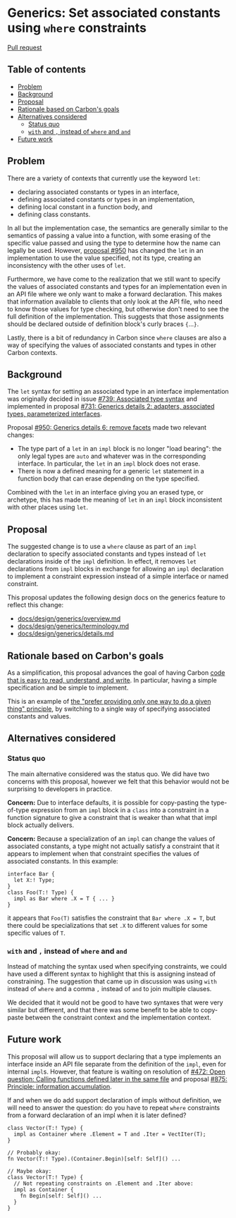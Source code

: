 # Generics: Set associated constants using `where` constraints

<!--
Part of the Carbon Language project, under the Apache License v2.0 with LLVM
Exceptions. See /LICENSE for license information.
SPDX-License-Identifier: Apache-2.0 WITH LLVM-exception
-->

[Pull request](https://github.com/carbon-language/carbon-lang/pull/1013)

<!-- toc -->

## Table of contents

-   [Problem](#problem)
-   [Background](#background)
-   [Proposal](#proposal)
-   [Rationale based on Carbon's goals](#rationale-based-on-carbons-goals)
-   [Alternatives considered](#alternatives-considered)
    -   [Status quo](#status-quo)
    -   [`with` and `,` instead of `where` and `and`](#with-and--instead-of-where-and-and)
-   [Future work](#future-work)

<!-- tocstop -->

## Problem

There are a variety of contexts that currently use the keyword `let`:

-   declaring associated constants or types in an interface,
-   defining associated constants or types in an implementation,
-   defining local constant in a function body, and
-   defining class constants.

In all but the implementation case, the semantics are generally similar to the
semantics of passing a value into a function, with some erasing of the specific
value passed and using the type to determine how the name can legally be used.
However,
[proposal #950](https://github.com/carbon-language/carbon-lang/pull/950) has
changed the `let` in an implementation to use the value specified, not its type,
creating an inconsistency with the other uses of `let`.

Furthermore, we have come to the realization that we still want to specify the
values of associated constants and types for an implementation even in an API
file where we only want to make a forward declaration. This makes that
information available to clients that only look at the API file, who need to
know those values for type checking, but otherwise don't need to see the full
definition of the implementation. This suggests that those assignments should be
declared outside of definition block's curly braces `{`...`}`.

Lastly, there is a bit of redundancy in Carbon since `where` clauses are also a
way of specifying the values of associated constants and types in other Carbon
contexts.

## Background

The `let` syntax for setting an associated type in an interface implementation
was originally decided in issue
[#739: Associated type syntax](https://github.com/carbon-language/carbon-lang/issues/739)
and implemented in proposal
[#731: Generics details 2: adapters, associated types, parameterized interfaces](https://github.com/carbon-language/carbon-lang/pull/731).

Proposal
[#950: Generics details 6: remove facets](https://github.com/carbon-language/carbon-lang/pull/950)
made two relevant changes:

-   The type part of a `let` in an `impl` block is no longer "load bearing": the
    only legal types are `auto` and whatever was in the corresponding interface.
    In particular, the `let` in an `impl` block does not erase.
-   There is now a defined meaning for a generic `let` statement in a function
    body that can erase depending on the type specified.

Combined with the `let` in an interface giving you an erased type, or archetype,
this has made the meaning of `let` in an `impl` block inconsistent with other
places using `let`.

## Proposal

The suggested change is to use a `where` clause as part of an `impl` declaration
to specify associated constants and types instead of `let` declarations inside
of the `impl` definition. In effect, it removes `let` declarations from `impl`
blocks in exchange for allowing an `impl` declaration to implement a constraint
expression instead of a simple interface or named constraint.

This proposal updates the following design docs on the generics feature to
reflect this change:

-   [docs/design/generics/overview.md](/docs/design/generics/overview.md)
-   [docs/design/generics/terminology.md](/docs/design/generics/terminology.md)
-   [docs/design/generics/details.md](/docs/design/generics/details.md)

## Rationale based on Carbon's goals

As a simplification, this proposal advances the goal of having Carbon
[code that is easy to read, understand, and write](/docs/project/goals.md#code-that-is-easy-to-read-understand-and-write).
In particular, having a simple specification and be simple to implement.

This is an example of
[the "prefer providing only one way to do a given thing" principle](/docs/project/principles/one_way.md),
by switching to a single way of specifying associated constants and values.

## Alternatives considered

### Status quo

The main alternative considered was the status quo. We did have two concerns
with this proposal, however we felt that this behavior would not be surprising
to developers in practice.

**Concern:** Due to interface defaults, it is possible for copy-pasting the
type-of-type expression from an `impl` block in a `class` into a constraint in a
function signature to give a constraint that is weaker than what that impl block
actually delivers.

**Concern:** Because a specialization of an `impl` can change the values of
associated constants, a type might not actually satisfy a constraint that it
appears to implement when that constraint specifies the values of associated
constants. In this example:

```
interface Bar {
  let X:! Type;
}
class Foo(T:! Type) {
  impl as Bar where .X = T { ... }
}
```

it appears that `Foo(T)` satisfies the constraint that `Bar where .X = T`, but
there could be specializations that set `.X` to different values for some
specific values of `T`.

### `with` and `,` instead of `where` and `and`

Instead of matching the syntax used when specifying constraints, we could have
used a different syntax to highlight that this is assigning instead of
constraining. The suggestion that came up in discussion was using `with` instead
of `where` and a comma `,` instead of `and` to join multiple clauses.

We decided that it would not be good to have two syntaxes that were very similar
but different, and that there was some benefit to be able to copy-paste between
the constraint context and the implementation context.

## Future work

This proposal will allow us to support declaring that a type implements an
interface inside an API file separate from the definition of the `impl`, even
for internal `impl`s. However, that feature is waiting on resolution of
[#472: Open question: Calling functions defined later in the same file](https://github.com/carbon-language/carbon-lang/issues/472)
and proposal
[#875: Principle: information accumulation](https://github.com/carbon-language/carbon-lang/pull/875).

If and when we do add support declaration of impls without definition, we will
need to answer the question: do you have to repeat `where` constraints from a
forward declaration of an impl when it is later defined?

```
class Vector(T:! Type) {
  impl as Container where .Element = T and .Iter = VectIter(T);
}

// Probably okay:
fn Vector(T:! Type).(Container.Begin)[self: Self]() ...

// Maybe okay:
class Vector(T:! Type) {
  // Not repeating constraints on .Element and .Iter above:
  impl as Container {
    fn Begin[self: Self]() ...
  }
}
```
